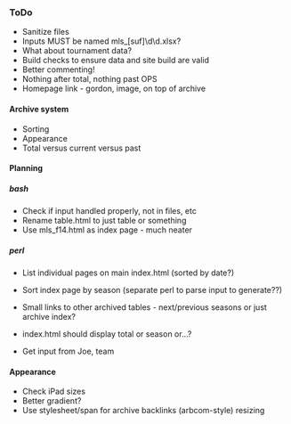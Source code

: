 ### ToDo
- Sanitize files
- Inputs MUST be named mls_[suf]\d\d.xlsx?
- What about tournament data?
- Build checks to ensure data and site build are valid
- Better commenting!
- Nothing after total, nothing past OPS
- Homepage link - gordon, image, on top of archive
#### Archive system
- Sorting
- Appearance
- Total versus current versus past

#### Planning
##### bash
- Check if input handled properly, not in files, etc
- Rename table.html to just table or something
- Use mls_f14.html as index page - much neater
##### perl
- List individual pages on main index.html (sorted by date?)
- Sort index page by season (separate perl to parse input to generate??)
- Small links to other archived tables - next/previous seasons or just archive index?

- index.html should display total or season or...?
- Get input from Joe, team


#### Appearance
- Check iPad sizes
- Better gradient?
- Use stylesheet/span for archive backlinks (arbcom-style) resizing
